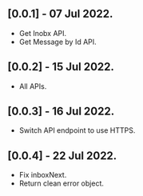 ## [0.0.1] - 07 Jul 2022.

- Get Inobx API.
- Get Message by Id API.

## [0.0.2] - 15 Jul 2022.

- All APIs.

## [0.0.3] - 16 Jul 2022.

- Switch API endpoint to use HTTPS.

## [0.0.4] - 22 Jul 2022.

- Fix inboxNext.
- Return clean error object.